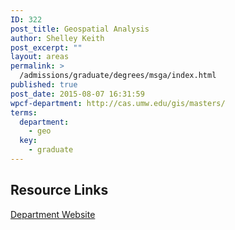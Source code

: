```yaml
---
ID: 322
post_title: Geospatial Analysis
author: Shelley Keith
post_excerpt: ""
layout: areas
permalink: >
  /admissions/graduate/degrees/msga/index.html
published: true
post_date: 2015-08-07 16:31:59
wpcf-department: http://cas.umw.edu/gis/masters/
terms:
  department:
    - geo
  key:
    - graduate
---
```


<!-- Types Custom Fields: -->

<!-- resource-links -->
## Resource Links

<!-- department -->
[Department Website](http://cas.umw.edu/gis/masters/)

<!-- End department -->

<!-- End resource-links -->

<!-- End Types Custom Fields -->
